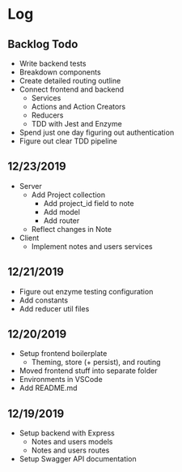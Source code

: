 # Log

## Backlog Todo

- Write backend tests
- Breakdown components
- Create detailed routing outline
- Connect frontend and backend
  - Services
  - Actions and Action Creators
  - Reducers
  - TDD with Jest and Enzyme
- Spend just one day figuring out authentication
- Figure out clear TDD pipeline

## 12/23/2019

- Server
  - Add Project collection
    - Add project_id field to note
    - Add model
    - Add router
  - Reflect changes in Note
- Client
  - Implement notes and users services

## 12/21/2019

- Figure out enzyme testing configuration
- Add constants
- Add reducer util files

## 12/20/2019

- Setup frontend boilerplate
  - Theming, store (+ persist), and routing
- Moved frontend stuff into separate folder
- Environments in VSCode
- Add README.md

## 12/19/2019

- Setup backend with Express
  - Notes and users models
  - Notes and users routes
- Setup Swagger API documentation

